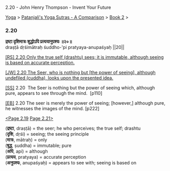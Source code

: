 2.20 - John Henry Thompson - Invent Your Future   
    

[Yoga](../../../yoga.md)‎ > ‎[Patanjali's Yoga Sutras - A Comparison](../../patanjani.md)‎ > ‎[Book 2](../book-2.md)‎ > ‎

### 2.20

**द्रष्टा दृशिमात्रः शुद्धोऽपि प्रत्ययानुपश्यः ॥२०॥**  
draṣṭā dṛśimātraḥ śuddho-'pi pratyaya-anupaśyaḥ ||20||  
  
  
[\[RS\] 2.20 Only the true self (drashtu) sees; it is immutable, although seeing is based on accurate perception.](http://www.ashtangayoga.info/philosophy/yoga-sutra-patanjali/chapter-2/item/drashta-drishimatrah-shuddho-pratyaya-anupashyah/)  
  
[\[JW\] 2.20 The Seer, who is nothing but \[the power of seeing\], although undefiled (cuddha), looks upon the presented idea.](http://books.google.com/books?id=YzFImjtOxUwC&pg=PA154&ci=149%2C216%2C739%2C61&source=bookclip)  
  
[\[SS\]](http://www.amazon.com/Yoga-Sutras-Patanjali-Commentary-Satchidananda/dp/0932040381) 2.20  The Seer is nothing but the power of seeing which, although pure, appears to see through the mind.  \[p110\]  
  
[\[EB\]](http://www.amazon.com/Yoga-Sutras-Patanjali-Translation-Commentary/dp/0865477361/ref=sr_1_1?ie=UTF8&s=books&qid=1250508322&sr=1-1) 2.20 The seer is merely the power of seeing; \[however,\] although pure, he witnesses the images of the mind. \[p222\]  
  
[<Page 2.19](219.md)  [Page 2.21>](221.md)  
  
  

(**द्रष्टा**, draṣṭā) = the seer; he who perceives; the true self; drashtu  
(**दृशि**, dṛśi) = seeing; the seeing principle  
(**मात्रः**, mātraḥ) = only  
(**षुद्ध**, ṣuddha) = immutable; pure  
(**अपि**, api) = although  
(**प्रत्यय**, pratyaya) = accurate perception  
(**अनुपश्यः**, anupaśyaḥ) = appears to see with; seeing is based on

